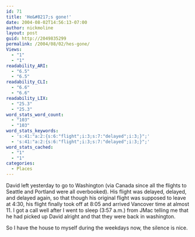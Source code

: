 ```yaml
---
id: 71
title: 'He&#8217;s gone!'
date: 2004-08-02T14:56:13-07:00
author: nickmoline
layout: post
guid: http://2049835299
permalink: /2004/08/02/hes-gone/
Views:
  - "1"
  - "1"
readability_ARI:
  - "6.5"
  - "6.5"
readability_CLI:
  - "6.6"
  - "6.6"
readability_LIX:
  - "25.3"
  - "25.3"
word_stats_word_count:
  - "103"
  - "103"
word_stats_keywords:
  - 's:41:"a:2:{s:6:"flight";i:3;s:7:"delayed";i:3;}";'
  - 's:41:"a:2:{s:6:"flight";i:3;s:7:"delayed";i:3;}";'
word_stats_cached:
  - "1"
  - "1"
categories:
  - Places
---
```

David left yesterday to go to Washington (via Canada since all the flights to Seattle and Portland were all overbooked). His flight was delayed, delayed, and delayed again, so that though his original flight was supposed to leave at 4:30, his flight finally took off at 8:05 and arrived Vancover time at almost 11. I got a call well after I went to sleep (3:57 a.m.) from JMac telling me that he had picked up David alright and that they were back in washington.

So I have the house to myself during the weekdays now, the silence is nice.